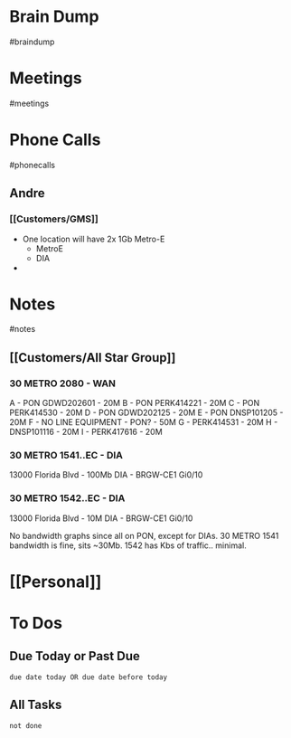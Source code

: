 # Brain Dump
#braindump 

# Meetings
#meetings 
# Phone Calls
#phonecalls 
## Andre
### [[Customers/GMS]]
- One location will have 2x 1Gb Metro-E
	- MetroE
	- DIA
- 
# Notes
#notes
## [[Customers/All Star Group]]
### 30 METRO 2080 - WAN
A - PON GDWD202601 - 20M
B - PON PERK414221 - 20M
C - PON PERK414530 - 20M
D - PON GDWD202125 - 20M
E - PON DNSP101205 - 20M
F - NO LINE EQUIPMENT - PON? - 50M
G - PERK414531 - 20M
H - DNSP101116 - 20M
I - PERK417616 - 20M

### 30 METRO 1541..EC - DIA
13000 Florida Blvd - 100Mb DIA - BRGW-CE1 Gi0/10

### 30 METRO 1542..EC - DIA
13000 Florida Blvd - 10M DIA - BRGW-CE1 Gi0/10

No bandwidth graphs since all on PON, except for DIAs.  30 METRO 1541 bandwidth is fine, sits ~30Mb.  1542 has Kbs of traffic.. minimal.
# [[Personal]]

# To Dos
## Due Today or Past Due
```tasks
due date today OR due date before today
```

## All Tasks
```tasks
not done
```